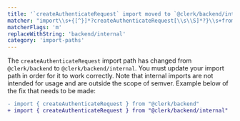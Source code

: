 ```yaml
---
title: '`createAuthenticateRequest` import moved to `@clerk/backend/internal`'
matcher: "import\\s+{[^}]*?createAuthenticateRequest[\\s\\S]*?}\\s+from\\s+['\"]@clerk\\/(backend)['\"]"
matcherFlags: 'm'
replaceWithString: 'backend/internal'
category: 'import-paths'
---
```


The `createAuthenticateRequest` import path has changed from `@clerk/backend` to `@clerk/backend/internal`. You must update your import path in order for it to work correctly. Note that internal imports are not intended for usage and are outside the scope of semver. Example below of the fix that needs to be made:

```diff
- import { createAuthenticateRequest } from "@clerk/backend"
+ import { createAuthenticateRequest } from "@clerk/backend/internal"
```
